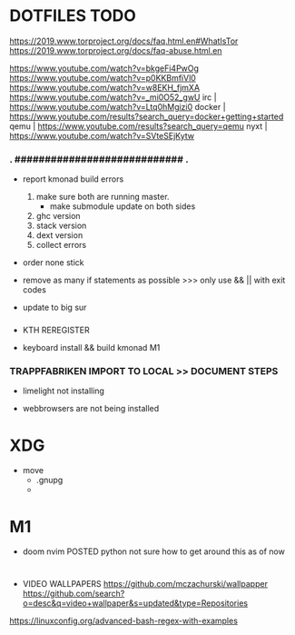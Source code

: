 # DOTFILES TODO

https://2019.www.torproject.org/docs/faq.html.en#WhatIsTor
https://2019.www.torproject.org/docs/faq-abuse.html.en

https://www.youtube.com/watch?v=bkgeFi4PwOg
https://www.youtube.com/watch?v=p0KKBmfiVl0
https://www.youtube.com/watch?v=w8EKH_fjmXA
https://www.youtube.com/watch?v=_mi0O52_gwU
irc     | https://www.youtube.com/watch?v=Ltq0hMgizi0
docker  | https://www.youtube.com/results?search_query=docker+getting+started
qemu    | https://www.youtube.com/results?search_query=qemu
nyxt    | https://www.youtube.com/watch?v=SVteSEjKytw

### . ############################ . ###


- report kmonad build errors

    1. make sure both are running master.
        * make submodule update on both sides
    2. ghc version
    3. stack version
    4. dext version
    5. collect errors


- order none stick



- remove as many if statements as possible >>> only use && || with exit codes

- update to big sur

### 

- KTH REREGISTER

- keyboard install && build kmonad M1

### TRAPPFABRIKEN IMPORT TO LOCAL >> DOCUMENT STEPS ###








- limelight not installing

- webbrowsers are not being installed

# XDG ##########################################

* move
    - .gnupg
    -

# M1 ###########################################

- doom nvim POSTED
    python not sure how to get around this as of now

# ########################################################

- VIDEO WALLPAPERS
    https://github.com/mczachurski/wallpapper
    https://github.com/search?o=desc&q=video+wallpaper&s=updated&type=Repositories

https://linuxconfig.org/advanced-bash-regex-with-examples
